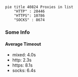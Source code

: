 
```mermaid
pie title 40824 Proxies in list
    "HTTP" : 28446
    "HTTPS": 10786
    "SOCKS" : 8674
```

### Some Info
#### Average Timeout

- mixed: 4.0s
- http: 2.3s
- https: 8.1s
- socks: 6.4s